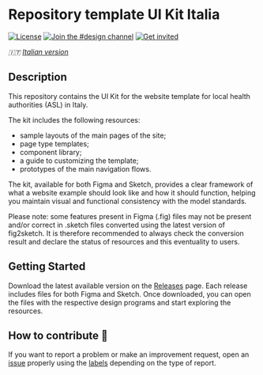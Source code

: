 # Repository template UI Kit Italia

[![License](https://img.shields.io/github/license/italia/design-ui-kit.svg)](https://github.com/italia/design-ui-kit/blob/main/LICENSE)
[![Join the #design channel](https://img.shields.io/badge/Slack%20channel-%23design-blue.svg)](https://developersitalia.slack.com/messages/C7VPAUVB3/)
[![Get invited](https://slack.developers.italia.it/badge.svg)](https://slack.developers.italia.it/)

_🇮🇹 [Italian version](README.md)_

## Description

This repository contains the UI Kit for the website template for local health authorities (ASL) in Italy.

The kit includes the following resources:

- sample layouts of the main pages of the site;
- page type templates;
- component library;
- a guide to customizing the template;
- prototypes of the main navigation flows.

The kit, available for both Figma and Sketch, provides a clear framework of what a website example should look like and how it should function, helping you maintain visual and functional consistency with the model standards.

Please note: some features present in Figma (.fig) files may not be present and/or correct in .sketch files converted using the latest version of fig2sketch. It is therefore recommended to always check the conversion result and declare the status of resources and this eventuality to users.

## Getting Started

Download the latest available version on the [Releases](https://github.com/italia/design-asl-ui-kit/releases) page. Each release includes files for both Figma and Sketch. Once downloaded, you can open the files with the respective design programs and start exploring the resources.

## How to contribute 💙

If you want to report a problem or make an improvement request, open an [issue](https://github.com/italia/design-asl-ui-kit/issues) properly using the [labels](https://github.com/italia/design-asl-ui-kit/labels) depending on the type of report.
